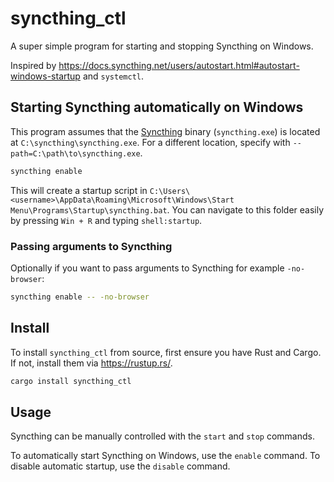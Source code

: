 # syncthing_ctl

A super simple program for starting and stopping Syncthing on Windows.

Inspired by <https://docs.syncthing.net/users/autostart.html#autostart-windows-startup> and `systemctl`.

## Starting Syncthing automatically on Windows

This program assumes that the [Syncthing](https://github.com/syncthing/syncthing) binary (`syncthing.exe`) is located at `C:\syncthing\syncthing.exe`. For a different location, specify with `--path=C:\path\to\syncthing.exe`.

```sh
syncthing enable
```

This will create a startup script in `C:\Users\<username>\AppData\Roaming\Microsoft\Windows\Start Menu\Programs\Startup\syncthing.bat`.
You can navigate to this folder easily by pressing `Win + R` and typing `shell:startup`.

### Passing arguments to Syncthing

Optionally if you want to pass arguments to Syncthing for example `-no-browser`:

```sh
syncthing enable -- -no-browser

```

## Install

To install `syncthing_ctl` from source, first ensure you have Rust and Cargo. If not, install them via <https://rustup.rs/>.

```sh
cargo install syncthing_ctl
```

## Usage

Syncthing can be manually controlled with the `start` and `stop` commands.

To automatically start Syncthing on Windows, use the `enable` command.
To disable automatic startup, use the `disable` command.
